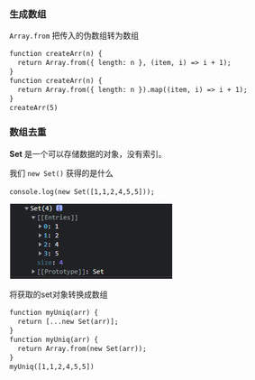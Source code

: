 ### 生成数组

`Array.from` 把传入的伪数组转为数组

```
function createArr(n) {
  return Array.from({ length: n }, (item, i) => i + 1);
}
function createArr(n) {
  return Array.from({ length: n }).map((item, i) => i + 1);
}
createArr(5)
```

### 数组去重

**Set** 是一个可以存储数据的对象，没有索引。

我们 `new Set()` 获得的是什么

`console.log(new Set([1,1,2,4,5,5]));`

![image-20230312121356037](img/数组相关题目.assets/image-20230312121356037.png)

将获取的set对象转换成数组

```
function myUniq(arr) {
  return [...new Set(arr)];
}
function myUniq(arr) {
  return Array.from(new Set(arr));
}
myUniq([1,1,2,4,5,5])
```

